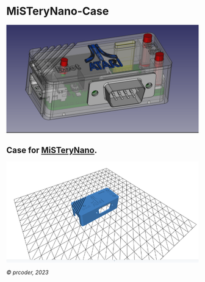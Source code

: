 # MiSTeryNano-Case
![Case_06.png](photos/Case_06.png)

## Case for [MiSTeryNano](https://github.com/harbaum/MiSTeryNano).

[![MiSTery M0S Dock-Case.stl](photos/MiSTery%20M0S%20Dock-Case.png)](MiSTery%20M0S%20Dock-Case.stl)

*© prcoder, 2023*
